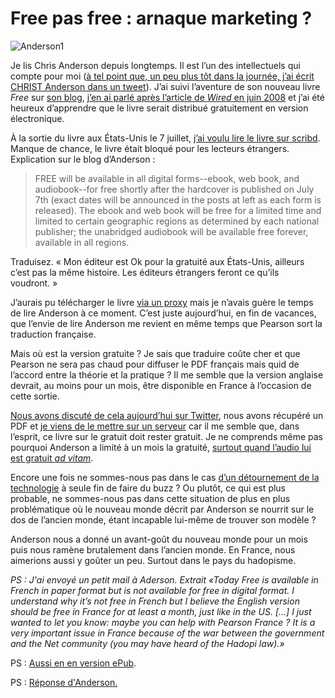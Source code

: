 # Free pas free : arnaque marketing ?



![Anderson1](http://blog.tcrouzet.comhttps://tcrouzet.com/images_tc/2009/08/Anderson1.gif)

Je lis Chris Anderson depuis longtemps. Il est l’un des intellectuels qui compte pour moi ([à tel point que, un peu plus tôt dans la journée, j’ai écrit CHRIST Anderson dans un tweet](http://twitter.com/crouzet/status/3600569743)). J’ai suivi l’aventure de son nouveau livre *Free* sur [son blog](http://www.thelongtail.com/), [j’en ai parlé après l’article de *Wired* en juin 2008](http://blog.tcrouzet.com/2008/06/01/mediapart-mort-ne/) et j’ai été heureux d’apprendre que le livre serait distribué gratuitement en version électronique.

À la sortie du livre aux États-Unis le 7 juillet, [j’ai voulu lire le livre sur scribd](http://www.scribd.com/doc/17135767/FREE-by-Chris-Anderson). Manque de chance, le livre était bloqué pour les lecteurs étrangers. Explication sur le blog d’Anderson :

> FREE will be available in all digital forms--ebook, web book, and audiobook--for free shortly after the hardcover is published on July 7th (exact dates will be announced in the posts at left as each form is released). The ebook and web book will be free for a limited time and limited to certain geographic regions as determined by each national publisher; the unabridged audiobook will be available free forever, available in all regions.

Traduisez. « Mon éditeur est Ok pour la gratuité aux États-Unis, ailleurs c’est pas la même histoire. Les éditeurs étrangers feront ce qu’ils voudront. »

J’aurais pu télécharger le livre [via un proxy](http://w3.hidemyass.com/index.php?q=aHR0cDovL3d3dy5zY3JpYmQuY29tL2RvYy8xNzEzNTc2Ny9GUkVFLWJ5LUNocmlzLUFuZGVyc29u&hl=0) mais je n’avais guère le temps de lire Anderson à ce moment. C’est juste aujourd’hui, en fin de vacances, que l’envie de lire Anderson me revient en même temps que Pearson sort la traduction française.

Mais où est la version gratuite ? Je sais que traduire coûte cher et que Pearson ne sera pas chaud pour diffuser le PDF français mais quid de l’accord entre la théorie et la pratique ? Il me semble que la version anglaise devrait, au moins pour un mois, être disponible en France à l’occasion de cette sortie.

[Nous avons discuté de cela aujourd’hui sur Twitter](http://blog.tcrouzet.com/2009/08/28/tweets-du-vendredi-28-aout-2009), nous avons récupéré un PDF et [je viens de le mettre sur un serveur](http://www.box.net/shared/xcrdp8u8sa) car il me semble que, dans l’esprit, ce livre sur le gratuit doit rester gratuit. Je ne comprends même pas pourquoi Anderson a limité à un mois la gratuité, [surtout quand l’audio lui est gratuit *ad vitam*](http://www.book-ebook.com/ebook/free-the-future-of-a-radical-price.html).

Encore une fois ne sommes-nous pas dans le cas [d’un détournement de la technologie](http://blog.tcrouzet.com/2009/08/28/the-dumb-writers-on-twitter-again/) à seule fin de faire du buzz ? Ou plutôt, ce qui est plus probable, ne sommes-nous pas dans cette situation de plus en plus problématique où le nouveau monde décrit par Anderson se nourrit sur le dos de l’ancien monde, étant incapable lui-même de trouver son modèle ?

Anderson nous a donné un avant-goût du nouveau monde pour un mois puis nous ramène brutalement dans l’ancien monde. En France, nous aimerions aussi y goûter un peu. Surtout dans le pays du hadopisme.

*PS : J'ai envoyé un petit mail à Aderson. Extrait «Today Free is available in French in paper format but is not available for free in digital format. I understand why it’s not free in French but I believe the English version should be free in France for at least a month, just like in the US. \[...\] I just wanted to let you know: maybe you can help with Pearson France ? It is a very important issue in France because of the war between the government and the Net community (you may have heard of the Hadopi law).»* 

PS : [Aussi en en version ePub](http://drop.io/freeepub).

PS : [Réponse d'Anderson.](http://blog.tcrouzet.com/2009/08/29/reponse-de-chris-anderson/)